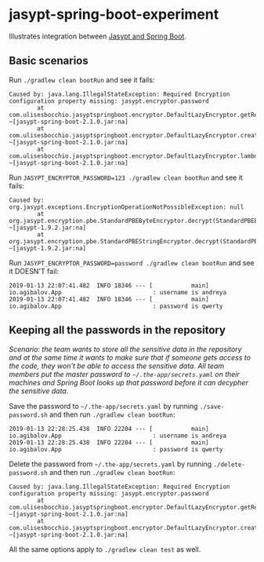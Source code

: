 # jasypt-spring-boot-experiment

Illustrates integration between [Jasypt and Spring Boot](https://github.com/ulisesbocchio/jasypt-spring-boot).

## Basic scenarios

Run `./gradlew clean bootRun` and see it fails:

```
Caused by: java.lang.IllegalStateException: Required Encryption configuration property missing: jasypt.encryptor.password
        at com.ulisesbocchio.jasyptspringboot.encryptor.DefaultLazyEncryptor.getRequiredProperty(DefaultLazyEncryptor.java:69) ~[jasypt-spring-boot-2.1.0.jar:na]
        at com.ulisesbocchio.jasyptspringboot.encryptor.DefaultLazyEncryptor.createDefault(DefaultLazyEncryptor.java:44) ~[jasypt-spring-boot-2.1.0.jar:na]
        at com.ulisesbocchio.jasyptspringboot.encryptor.DefaultLazyEncryptor.lambda$null$2(DefaultLazyEncryptor.java:33) ~[jasypt-spring-boot-2.1.0.jar:na]
```

Run `JASYPT_ENCRYPTOR_PASSWORD=123 ./gradlew clean bootRun` and see it fails:

```
Caused by: org.jasypt.exceptions.EncryptionOperationNotPossibleException: null
        at org.jasypt.encryption.pbe.StandardPBEByteEncryptor.decrypt(StandardPBEByteEncryptor.java:1055) ~[jasypt-1.9.2.jar:na]
        at org.jasypt.encryption.pbe.StandardPBEStringEncryptor.decrypt(StandardPBEStringEncryptor.java:725) ~[jasypt-1.9.2.jar:na]
```

Run `JASYPT_ENCRYPTOR_PASSWORD=password ./gradlew clean bootRun` and see it DOESN'T fail:

```
2019-01-13 22:07:41.482  INFO 18346 --- [           main] io.agibalov.App                          : username is andreya
2019-01-13 22:07:41.482  INFO 18346 --- [           main] io.agibalov.App                          : password is qwerty
```

## Keeping all the passwords in the repository

*Scenario: the team wants to store all the sensitive data in the repository and at the same time it wants to make sure that if someone gets access to the code, they won't be able to access the sensitive data. All team members put the master password to `~/.the-app/secrets.yaml` on their machines and Spring Boot looks up that password before it can decypher the sensitive data.*

Save the password to `~/.the-app/secrets.yaml` by running `./save-password.sh` and then run `./gradlew clean bootRun`:

```
2019-01-13 22:28:25.438  INFO 22204 --- [           main] io.agibalov.App                          : username is andreya
2019-01-13 22:28:25.438  INFO 22204 --- [           main] io.agibalov.App                          : password is qwerty
```

Delete the password from `~/.the-app/secrets.yaml` by running `./delete-password.sh` and then run `./gradlew clean bootRun`:

```
Caused by: java.lang.IllegalStateException: Required Encryption configuration property missing: jasypt.encryptor.password
        at com.ulisesbocchio.jasyptspringboot.encryptor.DefaultLazyEncryptor.getRequiredProperty(DefaultLazyEncryptor.java:69) ~[jasypt-spring-boot-2.1.0.jar:na]
        at com.ulisesbocchio.jasyptspringboot.encryptor.DefaultLazyEncryptor.createDefault(DefaultLazyEncryptor.java:44) ~[jasypt-spring-boot-2.1.0.jar:na]
```

All the same options apply to `./gradlew clean test` as well.
